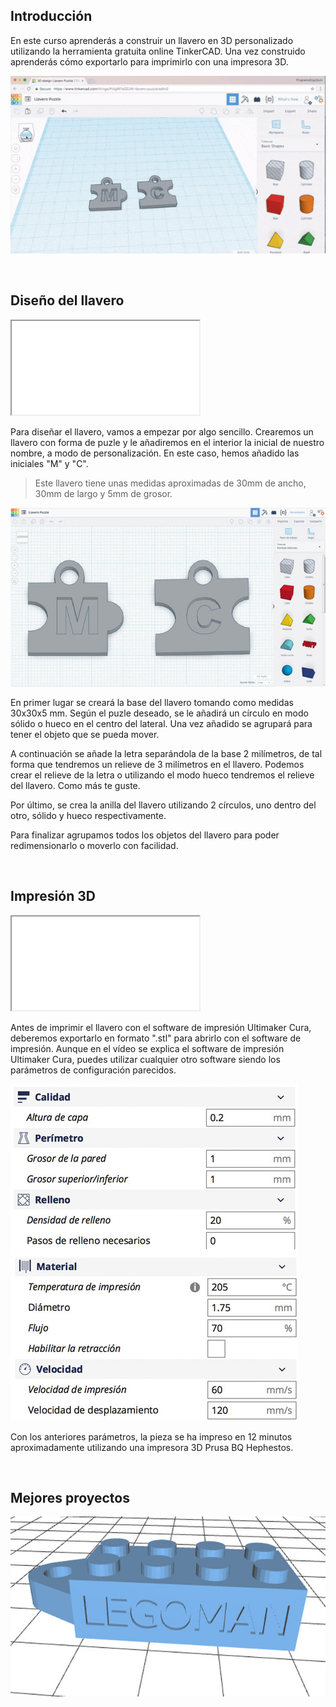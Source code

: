 ## Introducción

En este curso aprenderás a construir un llavero en 3D personalizado utilizando la herramienta gratuita online TinkerCAD. Una vez construido aprenderás cómo exportarlo para imprimirlo con una impresora 3D.

![](img/preview.gif)



<br />



## Diseño del llavero

<div class="iframe">
  <iframe src="//www.youtube.com/embed/qAKjM8ccubY" allowfullscreen></iframe>
</div>

Para diseñar el llavero, vamos a empezar por algo sencillo. Crearemos un llavero con forma de puzle y le añadiremos en el interior la inicial de nuestro nombre, a modo de personalización. En este caso, hemos añadido las iniciales "M" y "C".

> Este llavero tiene unas medidas aproximadas de 30mm de ancho, 30mm de largo y 5mm de grosor.

![](img/llavero-m-y-c.jpg)

En primer lugar se creará la base del llavero tomando como medidas 30x30x5 mm. Según el puzle deseado, se le añadirá un círculo en modo sólido o hueco en el centro del lateral. Una vez añadido se agrupará para tener el objeto que se pueda mover.

A continuación se añade la letra separándola de la base 2 milímetros, de tal forma que tendremos un relieve de 3 milímetros en el llavero. Podemos crear el relieve de la letra o utilizando el modo hueco tendremos el relieve del llavero. Como más te guste.

Por último, se crea la anilla del llavero utilizando 2 círculos, uno dentro del otro, sólido y hueco respectivamente.

Para finalizar agrupamos todos los objetos del llavero para poder redimensionarlo o moverlo con facilidad.



<br />



## Impresión 3D

<div class="iframe">
  <iframe src="//www.youtube.com/embed/7VlY6xDFdeA" allowfullscreen></iframe>
</div>

Antes de imprimir el llavero con el software de impresión Ultimaker Cura, deberemos exportarlo en formato ".stl" para abrirlo con el software de impresión. Aunque en el vídeo se explica el software de impresión Ultimaker Cura, puedes utilizar cualquier otro software siendo los parámetros de configuración parecidos.

![](img/configuracion-cura.jpg)

Con los anteriores parámetros, la pieza se ha impreso en 12 minutos aproximadamente utilizando una impresora 3D Prusa BQ Hephestos.



<br />



## Mejores proyectos

![](img/proyecto-mark.jpg)
